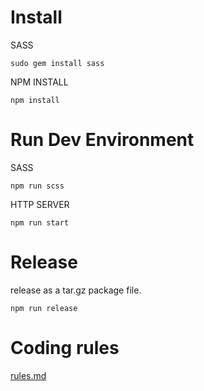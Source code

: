 # Install

SASS

```
sudo gem install sass
```

NPM INSTALL

```
npm install
```

# Run Dev Environment

SASS

```
npm run scss
```

HTTP SERVER

```
npm run start
```

# Release

release as a tar.gz package file.

```
npm run release
```

# Coding rules
 
[rules.md](./doc/rules.md)

